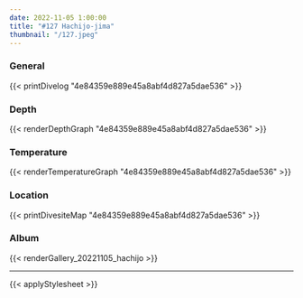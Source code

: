 ```yaml
---
date: 2022-11-05 1:00:00
title: "#127 Hachijo-jima"
thumbnail: "/127.jpeg"
---
```


### General

{{< printDivelog "4e84359e889e45a8abf4d827a5dae536" >}}

### Depth

{{< renderDepthGraph "4e84359e889e45a8abf4d827a5dae536" >}}

### Temperature

{{< renderTemperatureGraph "4e84359e889e45a8abf4d827a5dae536" >}}

### Location

{{< printDivesiteMap "4e84359e889e45a8abf4d827a5dae536" >}}

### Album

{{< renderGallery_20221105_hachijo >}}

---

{{< applyStylesheet >}}
